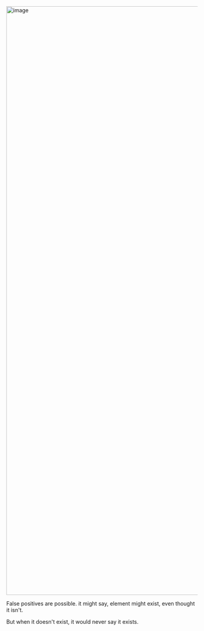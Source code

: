 <img width="1551" alt="image" src="https://github.com/user-attachments/assets/9fc707e3-0eec-48c5-ab9a-53218714ceff" />

False positives are possible. it might say, element might exist, even thought it isn't.

But when it doesn't exist, it would never say it exists.
